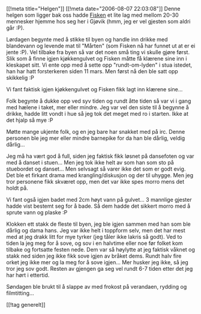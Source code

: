 [[!meta  title="Helgen"]]
[[!meta  date="2006-08-07 22:03:08"]]
Denne helgen som ligger bak oss hadde <a href="http://www.defcon.no/">Fisken</a> et lite lag med mellom 20-30 mennesker hjemme hos seg her i Gjøvik (hmm, jeg er vel gjesten som aldri går :P).

Lørdagen begynte med å stikke til byen og handle inn drikke med blandevann og levende mat til "Mårten" (som Fisken nå har funnet ut at er ei jente :P). Vel tilbake fra byen så var det noen små ting vi skulle gjøre først. Slik som å finne igjen kjøkkengulvet og Fisken måtte få klærene sine inn i kleskapet sitt. Vi ente opp med å sette opp "rundt-om-lyden" i stua istedet, han har hatt forsterkeren siden 11 mars. Men først nå den ble satt opp skikkelig :P

Vi fant faktisk igjen kjøkkengulvet og Fisken fikk lagt inn klærene sine...

Folk begynte å dukke opp ved syv tiden og rundt åtte tiden så var vi i gang med hælene i taket, mer eller mindre. Jeg var vel den siste til å begynne å drikke, hadde litt vondt i hue så jeg tok det meget med ro i starten. Ikke at det hjalp så mye :P

Møtte mange ukjente folk, og en jeg bare har snakket med på irc. Denne personen ble jeg mer eller mindre barnepike for da han ble dårlig, veldig dårlig...

Jeg må ha vært god å full, siden jeg faktisk fikk løsnet på dansefoten og var med å danset i stuen... Men jeg tok ikke helt av som han som sto på stuebordet og danset... Men selvsagt så varer ikke det som er godt evig. Det ble et firkant drama med krangling/diskusjon og der til uhygge. Men jeg tror personene fikk skværet opp, men det var ikke spes morro mens det holdt på.

Vi fant også igjen badet med 2cm høyt vann på gulvet... 3 mannlige gjester hadde vist bestemt seg for å bade. Så dem hadde det sikkert morro med å sprute vann og plaske :P

Klokken ett stakk de fleste til byen, jeg ble igjen sammen med han som ble dårlig og dama hans. Jeg var ikke helt i toppform selv, men det har mest med at jeg drakk litt for mye tyrker (jeg tåler ikke lakris så godt). Ved to tiden la jeg meg for å sove, og sov i en halvtime eller noe før folket kom tilbake og fortsatte festen nede. Dem var så høylytte at jeg faktisk våknet og stakk ned siden jeg ikke fikk sove igjen av bråket dems. Rundt halv fire orket jeg ikke mer og la meg for å sove igjen... Mer husker jeg ikke, så jeg tror jeg sov godt. Resten av gjengen ga seg vel rundt 6-7 tiden etter det jeg har hørt i ettertid.

Søndagen ble brukt til å slappe av med frokost på verandaen, rydding og filmtitting...

[[!tag  generelt]]